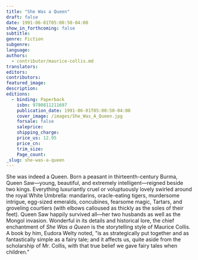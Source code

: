 ```yaml
---
title: "She Was a Queen"
draft: false
date: 1991-06-01T05:00:50-04:00
show_in_forthcoming: false
subtitle:
genre: Fiction
subgenre:
language:
authors:
  - contributor/maurice-collis.md
translators:
editors:
contributors:
featured_image:
description:
editions:
  - binding: Paperback
    isbn: 9780811211697
    publication_date: 1991-06-01T05:00:50-04:00
    cover_image: /images/She_Was_A_Queen.jpg
    forsale: false
    saleprice:
    shipping_charge:
    price_us: 12.95
    price_cn:
    trim_size:
    Page_count:
_slug: she-was-a-queen
---
```


She was indeed a Queen. Born a peasant in thirteenth-century Burma, Queen Saw––young, beautiful, and extremely intelligent––reigned beside two kings. Everything luxuriantly cruel or voluptuously lovely swirled around the royal White Umbrella: mandarins, oracle-eating tigers, murdersome intrigue, egg-sized emeralds, concubines, fearsome magic, Tartars, and groveling courtiers (with elbows calloused as thickly as the soles of their feet). Queen Saw happily survived all––her two husbands as well as the Mongol invasion. Wonderful in its details and historical lore, the chief enchantment of _She Was a Queen_ is the storytelling style of Maurice Collis. A book by him, Eudora Welty noted, "is as strategically put together and as fantastically simple as a fairy tale; and it affects us, quite aside from the scholarship of Mr. Collis, with that true belief we gave fairy tales when children.”

